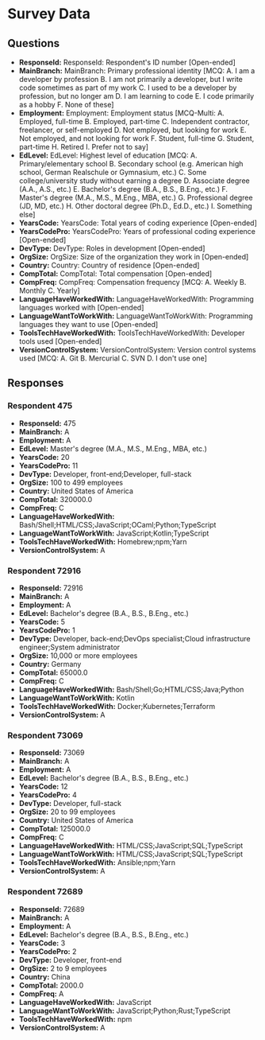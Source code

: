 # Survey Data

## Questions

- **ResponseId:** ResponseId: Respondent's ID number [Open-ended]
- **MainBranch:** MainBranch: Primary professional identity [MCQ: A. I am a developer by profession B. I am not primarily a developer, but I write code sometimes as part of my work C. I used to be a developer by profession, but no longer am D. I am learning to code E. I code primarily as a hobby F. None of these]
- **Employment:** Employment: Employment status [MCQ-Multi: A. Employed, full-time B. Employed, part-time C. Independent contractor, freelancer, or self-employed D. Not employed, but looking for work E. Not employed, and not looking for work F. Student, full-time G. Student, part-time H. Retired I. Prefer not to say]
- **EdLevel:** EdLevel: Highest level of education [MCQ: A. Primary/elementary school B. Secondary school (e.g. American high school, German Realschule or Gymnasium, etc.) C. Some college/university study without earning a degree D. Associate degree (A.A., A.S., etc.) E. Bachelor's degree (B.A., B.S., B.Eng., etc.) F. Master's degree (M.A., M.S., M.Eng., MBA, etc.) G. Professional degree (JD, MD, etc.) H. Other doctoral degree (Ph.D., Ed.D., etc.) I. Something else]
- **YearsCode:** YearsCode: Total years of coding experience [Open-ended]
- **YearsCodePro:** YearsCodePro: Years of professional coding experience [Open-ended]
- **DevType:** DevType: Roles in development [Open-ended]
- **OrgSize:** OrgSize: Size of the organization they work in [Open-ended]
- **Country:** Country: Country of residence [Open-ended]
- **CompTotal:** CompTotal: Total compensation [Open-ended]
- **CompFreq:** CompFreq: Compensation frequency [MCQ: A. Weekly B. Monthly C. Yearly]
- **LanguageHaveWorkedWith:** LanguageHaveWorkedWith: Programming languages worked with [Open-ended]
- **LanguageWantToWorkWith:** LanguageWantToWorkWith: Programming languages they want to use [Open-ended]
- **ToolsTechHaveWorkedWith:** ToolsTechHaveWorkedWith: Developer tools used [Open-ended]
- **VersionControlSystem:** VersionControlSystem: Version control systems used [MCQ: A. Git B. Mercurial C. SVN D. I don't use one]

## Responses

### Respondent 475

- **ResponseId:** 475
- **MainBranch:** A
- **Employment:** A
- **EdLevel:** Master's degree (M.A., M.S., M.Eng., MBA, etc.)
- **YearsCode:** 20
- **YearsCodePro:** 11
- **DevType:** Developer, front-end;Developer, full-stack
- **OrgSize:** 100 to 499 employees
- **Country:** United States of America
- **CompTotal:** 320000.0
- **CompFreq:** C
- **LanguageHaveWorkedWith:** Bash/Shell;HTML/CSS;JavaScript;OCaml;Python;TypeScript
- **LanguageWantToWorkWith:** JavaScript;Kotlin;TypeScript
- **ToolsTechHaveWorkedWith:** Homebrew;npm;Yarn
- **VersionControlSystem:** A

### Respondent 72916

- **ResponseId:** 72916
- **MainBranch:** A
- **Employment:** A
- **EdLevel:** Bachelor's degree (B.A., B.S., B.Eng., etc.)
- **YearsCode:** 5
- **YearsCodePro:** 1
- **DevType:** Developer, back-end;DevOps specialist;Cloud infrastructure engineer;System administrator
- **OrgSize:** 10,000 or more employees
- **Country:** Germany
- **CompTotal:** 65000.0
- **CompFreq:** C
- **LanguageHaveWorkedWith:** Bash/Shell;Go;HTML/CSS;Java;Python
- **LanguageWantToWorkWith:** Kotlin
- **ToolsTechHaveWorkedWith:** Docker;Kubernetes;Terraform
- **VersionControlSystem:** A

### Respondent 73069

- **ResponseId:** 73069
- **MainBranch:** A
- **Employment:** A
- **EdLevel:** Bachelor's degree (B.A., B.S., B.Eng., etc.)
- **YearsCode:** 12
- **YearsCodePro:** 4
- **DevType:** Developer, full-stack
- **OrgSize:** 20 to 99 employees
- **Country:** United States of America
- **CompTotal:** 125000.0
- **CompFreq:** C
- **LanguageHaveWorkedWith:** HTML/CSS;JavaScript;SQL;TypeScript
- **LanguageWantToWorkWith:** HTML/CSS;JavaScript;SQL;TypeScript
- **ToolsTechHaveWorkedWith:** Ansible;npm;Yarn
- **VersionControlSystem:** A

### Respondent 72689

- **ResponseId:** 72689
- **MainBranch:** A
- **Employment:** A
- **EdLevel:** Bachelor's degree (B.A., B.S., B.Eng., etc.)
- **YearsCode:** 3
- **YearsCodePro:** 2
- **DevType:** Developer, front-end
- **OrgSize:** 2 to 9 employees
- **Country:** China
- **CompTotal:** 2000.0
- **CompFreq:** A
- **LanguageHaveWorkedWith:** JavaScript
- **LanguageWantToWorkWith:** JavaScript;Python;Rust;TypeScript
- **ToolsTechHaveWorkedWith:** npm
- **VersionControlSystem:** A

